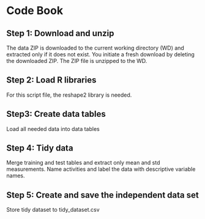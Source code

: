 Code Book
=========

## Step 1: Download and unzip

The data ZIP is downloaded to the current working directory (WD) and extracted only if it does not exist. You initiate a fresh download by deleting the downloaded ZIP.
The ZIP file is unzipped to the WD.

## Step 2: Load R libraries

For this script file, the reshape2 library is needed.

## Step3: Create data tables

Load all needed data into data tables

## Step 4: Tidy data

Merge training and test tables and extract only mean and std measurements. Name activities and label the data with descriptive variable names.

## Step 5: Create and save the independent data set

Store tidy dataset to tidy_dataset.csv

